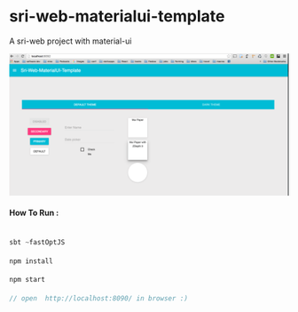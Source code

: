 # sri-web-materialui-template

A sri-web project with material-ui

![demo](sri-web-mui.png)

#### How To Run : 

```scala

sbt ~fastOptJS

npm install

npm start

// open  http://localhost:8090/ in browser :) 


```